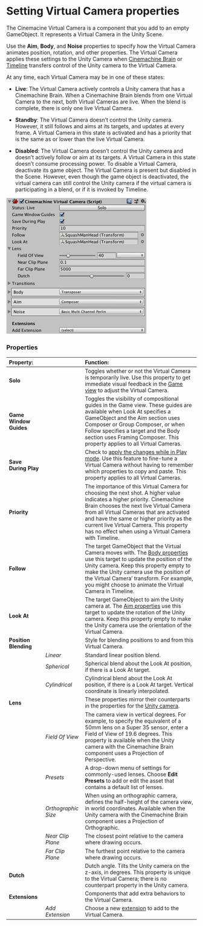 # Setting Virtual Camera properties

The Cinemacine Virtual Camera is a component that you add to an empty GameObject. It represents a Virtual Camera in the Unity Scene.

Use the __Aim__, __Body__, and __Noise__ properties to specify how the Virtual Camera animates position, rotation, and other properties. The Virtual Camera applies these settings to the Unity Camera when [Cinemachine Brain](CinemachineBrainProperties.html) or [Timeline](CinemachineTimeline.html) transfers control of the Unity camera to the Virtual Camera.

At any time, each Virtual Camera may be in one of these states:

* __Live__: The Virtual Camera actively controls a Unity camera that has a Cinemachine Brain. When a Cinemachine Brain blends from one Virtual Camera to the next, both Virtual Cameras are live. When the blend is complete, there is only one live Virtual Camera.

* __Standby__: The Virtual Camera doesn’t control the Unity camera. However, it still follows and aims at its targets, and updates at every frame. A Virtual Camera in this state is activated and has a priority that is the same as or lower than the live Virtual Camera.

* __Disabled__: The Virtual Camera doesn’t control the Unity camera and doesn’t actively follow or aim at its targets. A Virtual Camera in this state doesn’t consume processing power. To disable a Virtual Camera, deactivate its game object. The Virtual Camera is present but disabled in the Scene. However, even though the game object is deactivated, the virtual camera can still control the Unity camera if the virtual camera is participating in a blend, or if it is invoked by Timeline.

![Virtual Camera properties](images/CinemachineVCamProperties.png)

### Properties

| **Property:** || **Function:** |
|:---|:---|:---|
| __Solo__ || Toggles whether or not the Virtual Camera is temporarily live. Use this property to get immediate visual feedback in the [Game view](https://docs.unity3d.com/Manual/GameView.html) to adjust the Virtual Camera. |
| __Game Window Guides__ || Toggles the visibility of compositional guides in the Game view. These guides are available when Look At specifies a GameObject and the Aim section uses Composer or Group Composer, or when Follow specifies a target and the Body section uses Framing Composer. This property applies to all Virtual Cameras. |
| __Save During Play__ || Check to [apply the changes while in Play mode](CinemachineSavingDuringPlay.html).  Use this feature to fine-tune a Virtual Camera without having to remember which properties to copy and paste. This property applies to all Virtual Cameras. |
| __Priority__ || The importance of this Virtual Camera for choosing the next shot. A higher value indicates a higher priority. Cinemachine Brain chooses the next live Virtual Camera from all Virtual Cameras that are activated and have the same or higher priority as the current live Virtual Camera. This property has no effect when using a Virtual Camera with Timeline. |
| __Follow__ || The target GameObject that the Virtual Camera moves with. The [Body properties](CinemachineVirtualCameraBody.html) use this target to update the position of the Unity camera. Keep this property empty to make the Unity camera use the position of the Virtual Camera’ transform. For example, you might choose to animate the Virtual Camera in Timeline. |
| __Look At__ || The target GameObject to aim the Unity camera at. The [Aim properties](CinemachineVirtualCameraAim.html) use this target to update the rotation of the Unity camera. Keep this property empty to make the Unity camera use the orientation of the Virtual Camera. |
| __Position Blending__ || Style for blending positions to and from this Virtual Camera. |
| | _Linear_ | Standard linear position blend. |
| | _Spherical_ | Spherical blend about the Look At position, if there is a Look At target. |
| | _Cylindrical_ | Cylindrical blend about the Look At position, if there is a Look At target. Vertical coordinate is linearly interpolated. |
| __Lens__ || These properties mirror their counterparts in the properties for the [Unity camera](https://docs.unity3d.com/Manual/class-Camera.html). |
| | _Field Of View_ | The camera view in vertical degrees. For example, to specify the equivalent of a 50mm lens on a Super 35 sensor, enter a Field of View of 19.6 degrees. This property is available when the Unity camera with the Cinemachine Brain component uses a Projection of Perspective.   |
| | _Presets_ | A drop-down menu of settings for commonly-used lenses. Choose **Edit Presets** to add or edit the asset that contains a default list of lenses. |
| | _Orthographic Size_ | When using an orthographic camera, defines the half-height of the camera view, in world coordinates. Available when the Unity camera with the Cinemachine Brain component uses a Projection of Orthographic. |
| | _Near Clip Plane_ | The closest point relative to the camera where drawing occurs. |
| | _Far Clip Plane_ | The furthest point relative to the camera where drawing occurs. |
| __Dutch__ || Dutch angle. Tilts the Unity camera on the z-axis, in degrees. This property is unique to the Virtual Camera; there is no counterpart property in the Unity camera. |
| __Extensions__ || Components that add extra behaviors to the Virtual Camera.  |
| | _Add Extension_ | Choose a new [extension](CinemachineVirtualCameraExtensions.html) to add to the Virtual Camera. |


